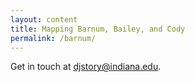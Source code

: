 ```yaml
---
layout: content
title: Mapping Barnum, Bailey, and Cody
permalink: /barnum/
---
```

Get in touch at [djstory@indiana.edu](mailto:djstory@indiana.edu).

<div id="map"></div>
<script src='{{ "/assets/js/my_map.js" | prepend: site.baseurl }}'></script>